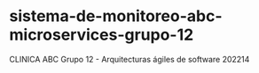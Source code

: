 # sistema-de-monitoreo-abc-microservices-grupo-12
CLINICA ABC Grupo 12 - Arquitecturas ágiles de software 202214
